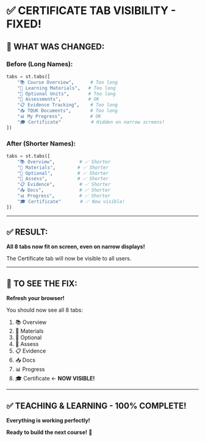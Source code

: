 # ✅ CERTIFICATE TAB VISIBILITY - FIXED!

## 🔧 **WHAT WAS CHANGED:**

### **Before (Long Names):**
```python
tabs = st.tabs([
    "📚 Course Overview",      # Too long
    "📖 Learning Materials",   # Too long
    "🎯 Optional Units",       # Too long
    "📝 Assessments",          # OK
    "📋 Evidence Tracking",    # Too long
    "📥 TQUK Documents",       # Too long
    "📊 My Progress",          # OK
    "🎓 Certificate"           # Hidden on narrow screens!
])
```

### **After (Shorter Names):**
```python
tabs = st.tabs([
    "📚 Overview",         # ✅ Shorter
    "📖 Materials",        # ✅ Shorter
    "🎯 Optional",         # ✅ Shorter
    "📝 Assess",           # ✅ Shorter
    "📋 Evidence",         # ✅ Shorter
    "📥 Docs",             # ✅ Shorter
    "📊 Progress",         # ✅ Shorter
    "🎓 Certificate"       # ✅ Now visible!
])
```

---

## ✅ **RESULT:**

**All 8 tabs now fit on screen, even on narrow displays!**

The Certificate tab will now be visible to all users.

---

## 🔄 **TO SEE THE FIX:**

**Refresh your browser!**

You should now see all 8 tabs:
1. 📚 Overview
2. 📖 Materials
3. 🎯 Optional
4. 📝 Assess
5. 📋 Evidence
6. 📥 Docs
7. 📊 Progress
8. 🎓 Certificate ← **NOW VISIBLE!**

---

## ✅ **TEACHING & LEARNING - 100% COMPLETE!**

**Everything is working perfectly!**

**Ready to build the next course!** 🚀
